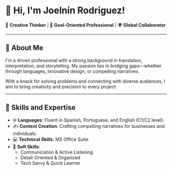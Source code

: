 # 👋 Hi, I'm Joelnin Rodriguez! 

🎨 **Creative Thinker** | 🎯 **Goal-Oriented Professional** | 🌍 **Global Collaborator**

---

## 🚀 About Me

I'm a driven professional with a strong background in translation, interpretation, and storytelling. My passion lies in bridging gaps—whether through languages, innovative design, or compelling narratives. 

With a knack for solving problems and connecting with diverse audiences, I aim to bring creativity and precision to every project.

---

## 💼 Skills and Expertise

- 🌐 **Languages**: Fluent in Spanish, Portuguese, and English (C1/C2 level).
- ✍️ **Content Creation**: Crafting compelling narratives for businesses and individuals.
- 💻 **Technical Skills**: MS Office Suite.
- 🌟 **Soft Skills**: 
  - Communication & Active Listening
  - Detail-Oriented & Organized
  - Tech Savvy & Quick Learner

